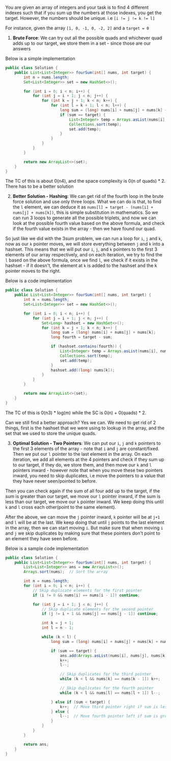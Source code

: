 You are given an array of integers and your task is to find 4 different indexes such that if you sum up the numbers at those indexes, you get the target. However, the numbers should be unique. i.e `[i != j != k != l]`

For instance, given the array `[1, 0, -1, 0, -2, 2]` and a `target = 0`


1. **Brute Force**: We can try out all the possible quads and whichever quad adds up to our target, we store them in a set - since those are our answers

Below is a simple implementation

```java
public class Solution {
    public List<List<Integer>> fourSum(int[] nums, int target) {
        int n = nums.length;
        Set<List<Integer>> set = new HashSet<>();

        for (int i = 0; i < n; i++) {
            for (int j = i + 1; j < n; j++) {
                for (int k = j + 1; k < n; k++) {
                    for (int l = k + 1; l < n; l++) {
                        long sum = (long) nums[i] + nums[j] + nums[k] + nums[l];
                        if (sum == target) {
                            List<Integer> temp = Arrays.asList(nums[i], nums[j], nums[k], nums[l]);
                            Collections.sort(temp);
                            set.add(temp);
                        }
                    }
                }
            }
        }

        return new ArrayList<>(set);
    }
}
```

The TC of this is about 0(n4), and the space complexity is 0(n of quads) * 2. There has to be a better solution

2. **Better Solution - Hashing**: We can get rid of the fourth loop in the brute force solution and use only three loops. What we can do is that, to find the `l` element, we can deduce it as `nums[l] = target - (nums[i] + nums[j] + nums[k])`, this is simple substitution in mathematics. So we can run 3 loops to generate all the possible triplets, and now we can look at the possible fourth value based on the above formula, and check if the fourth value exists in the array - then we have found our quad.

So just like we did with the 3sum problem, we can run a loop for `i`, `j` and `k`, now as our `k` pointer moves, we will store everything between `j` and `k` into a hashset. This means that we will put our `i`, `j`, and `k` pointers to the first 3 elements of our array respectively, and on each iteration, we try to find the `l` based on the above formula, once we find `l`, we check if it exists in the hashset - if it doesn't, the element at `k` is added to the hashset and the k pointer moves to the right.

Below is a code implementation 

```java
public class Solution {
    public List<List<Integer>> fourSum(int[] nums, int target) {
        int n = nums.length;
        Set<List<Integer>> set = new HashSet<>();

        for (int i = 0; i < n; i++) {
            for (int j = i + 1; j < n; j++) {
                Set<Long> hashset = new HashSet<>();
                for (int k = j + 1; k < n; k++) {
                    long sum = (long) nums[i] + nums[j] + nums[k];
                    long fourth = target - sum;

                    if (hashset.contains(fourth)) {
                        List<Integer> temp = Arrays.asList(nums[i], nums[j], nums[k], (int) fourth);
                        Collections.sort(temp);
                        set.add(temp);
                    }
                    hashset.add((long) nums[k]);
                }
            }
        }

        return new ArrayList<>(set);
    }
}
```

The TC of this is 0(n3) * log(m) while the SC is 0(n) + 0(quads) * 2. 

Can we still find a better approach? Yes we can. We need to get rid of 2 things, first is the hashset that we were using to lookup in the array, and the set that we used to store the unique quads. 

3. **Optimal Solution - Two Pointers**: We can put our `i`, `j` and `k` pointers to the first 3 elements of the array - note that `i` and `j` are constant/fixed. Then we put our `l` pointer to the last element in the array. On each iteration, we add all elements at the 4 pointers and check if they sum up to our target, if they do, we store them, and then move our `k` and `l` pointers inward - however note that when you move these two pointers inward, you need to skip duplicates, i.e move the pointers to a value that they have never seen/pointed to before. 

Then you can check again if the sum of all four add up to the target, if the sum is greater than our target, we move our `l` pointer inward, if the sum is less than our target, we move our `k` pointer inward. We keep doing this until `k` and `l` cross each other(point to the same element).

After the above, we can move the `j` pointer inward, `k` pointer will be at `j+1` and `l` will be at the last. We keep doing that until `j` points to the last element in the array, then we can start moving `i`. But make sure that when moving `i` and `j` we skip duplicates by making sure that these pointers don't point to an element they have seen before.

Below is a sample code implementation

```java
public class Solution {
    public List<List<Integer>> fourSum(int[] nums, int target) {
        List<List<Integer>> ans = new ArrayList<>();
        Arrays.sort(nums);  // Sort the array

        int n = nums.length;
        for (int i = 0; i < n; i++) {
            // Skip duplicate elements for the first pointer
            if (i != 0 && nums[i] == nums[i - 1]) continue;

            for (int j = i + 1; j < n; j++) {
                // Skip duplicate elements for the second pointer
                if (j != i + 1 && nums[j] == nums[j - 1]) continue;

                int k = j + 1;
                int l = n - 1;

                while (k < l) {
                    long sum = (long) nums[i] + nums[j] + nums[k] + nums[l];  // Calculate the sum

                    if (sum == target) {
                        ans.add(Arrays.asList(nums[i], nums[j], nums[k], nums[l]));
                        k++;
                        l--;

                        // Skip duplicates for the third pointer
                        while (k < l && nums[k] == nums[k - 1]) k++;

                        // Skip duplicates for the fourth pointer
                        while (k < l && nums[l] == nums[l + 1]) l--;

                    } else if (sum < target) {
                        k++;  // Move third pointer right if sum is less than target
                    } else {
                        l--;  // Move fourth pointer left if sum is greater than target
                    }
                }
            }
        }

        return ans;
    }
}
```